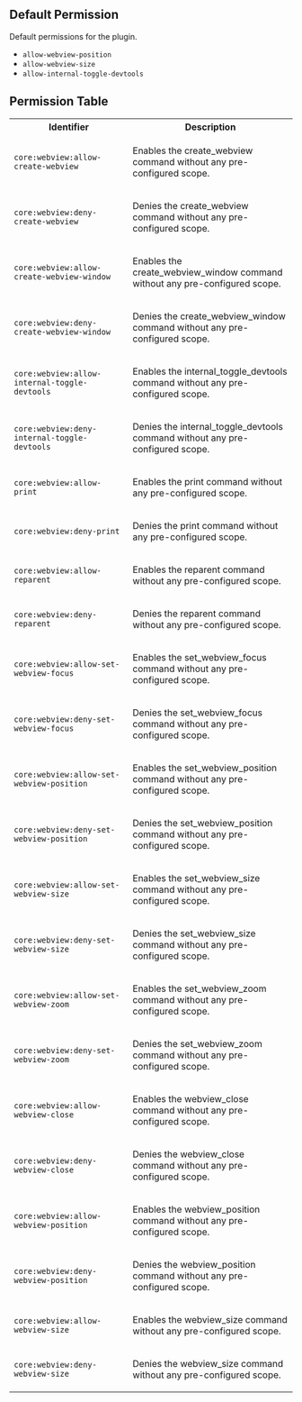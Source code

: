 ## Default Permission

Default permissions for the plugin.

- `allow-webview-position`
- `allow-webview-size`
- `allow-internal-toggle-devtools`

## Permission Table 

<table>
<tr>
<th>Identifier</th>
<th>Description</th>
</tr>


<tr>
<td>

`core:webview:allow-create-webview`

</td>
<td>

Enables the create_webview command without any pre-configured scope.

</td>
</tr>

<tr>
<td>

`core:webview:deny-create-webview`

</td>
<td>

Denies the create_webview command without any pre-configured scope.

</td>
</tr>

<tr>
<td>

`core:webview:allow-create-webview-window`

</td>
<td>

Enables the create_webview_window command without any pre-configured scope.

</td>
</tr>

<tr>
<td>

`core:webview:deny-create-webview-window`

</td>
<td>

Denies the create_webview_window command without any pre-configured scope.

</td>
</tr>

<tr>
<td>

`core:webview:allow-internal-toggle-devtools`

</td>
<td>

Enables the internal_toggle_devtools command without any pre-configured scope.

</td>
</tr>

<tr>
<td>

`core:webview:deny-internal-toggle-devtools`

</td>
<td>

Denies the internal_toggle_devtools command without any pre-configured scope.

</td>
</tr>

<tr>
<td>

`core:webview:allow-print`

</td>
<td>

Enables the print command without any pre-configured scope.

</td>
</tr>

<tr>
<td>

`core:webview:deny-print`

</td>
<td>

Denies the print command without any pre-configured scope.

</td>
</tr>

<tr>
<td>

`core:webview:allow-reparent`

</td>
<td>

Enables the reparent command without any pre-configured scope.

</td>
</tr>

<tr>
<td>

`core:webview:deny-reparent`

</td>
<td>

Denies the reparent command without any pre-configured scope.

</td>
</tr>

<tr>
<td>

`core:webview:allow-set-webview-focus`

</td>
<td>

Enables the set_webview_focus command without any pre-configured scope.

</td>
</tr>

<tr>
<td>

`core:webview:deny-set-webview-focus`

</td>
<td>

Denies the set_webview_focus command without any pre-configured scope.

</td>
</tr>

<tr>
<td>

`core:webview:allow-set-webview-position`

</td>
<td>

Enables the set_webview_position command without any pre-configured scope.

</td>
</tr>

<tr>
<td>

`core:webview:deny-set-webview-position`

</td>
<td>

Denies the set_webview_position command without any pre-configured scope.

</td>
</tr>

<tr>
<td>

`core:webview:allow-set-webview-size`

</td>
<td>

Enables the set_webview_size command without any pre-configured scope.

</td>
</tr>

<tr>
<td>

`core:webview:deny-set-webview-size`

</td>
<td>

Denies the set_webview_size command without any pre-configured scope.

</td>
</tr>

<tr>
<td>

`core:webview:allow-set-webview-zoom`

</td>
<td>

Enables the set_webview_zoom command without any pre-configured scope.

</td>
</tr>

<tr>
<td>

`core:webview:deny-set-webview-zoom`

</td>
<td>

Denies the set_webview_zoom command without any pre-configured scope.

</td>
</tr>

<tr>
<td>

`core:webview:allow-webview-close`

</td>
<td>

Enables the webview_close command without any pre-configured scope.

</td>
</tr>

<tr>
<td>

`core:webview:deny-webview-close`

</td>
<td>

Denies the webview_close command without any pre-configured scope.

</td>
</tr>

<tr>
<td>

`core:webview:allow-webview-position`

</td>
<td>

Enables the webview_position command without any pre-configured scope.

</td>
</tr>

<tr>
<td>

`core:webview:deny-webview-position`

</td>
<td>

Denies the webview_position command without any pre-configured scope.

</td>
</tr>

<tr>
<td>

`core:webview:allow-webview-size`

</td>
<td>

Enables the webview_size command without any pre-configured scope.

</td>
</tr>

<tr>
<td>

`core:webview:deny-webview-size`

</td>
<td>

Denies the webview_size command without any pre-configured scope.

</td>
</tr>
</table>
